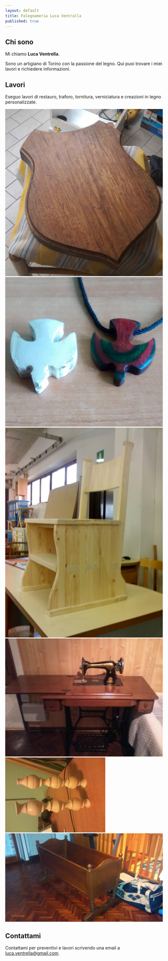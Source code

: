 ```yaml
---
layout: default
title: Falegnameria Luca Ventralla
published: true
---
```


## Chi sono

Mi chiamo **Luca Ventrella**.

Sono un artigiano di Torino con la passione del legno. Qui puoi trovare i miei lavori e richiedere informazioni.

## Lavori

Eseguo lavori di restauro, traforo, tornitura, verniciatura e creazioni in legno personalizzate.


![scudo](/images/IMG-20160311-WA0007.jpg)
![rondine](/images/IMG_20150212_132314783.jpg)
![panca](/images/30-01-09_1159.jpg)
![macchina da cucire](/images/1387655334708.jpg)
![tornitura](/images/1387655340353.jpg)
![culla](/images/IMG_20140507_183226865.jpg)

## Contattami

Contattami per preventivi e lavori scrivendo una email a [luca.ventrella@gmail.com](mailto:luca.ventrella@gmail.com).
